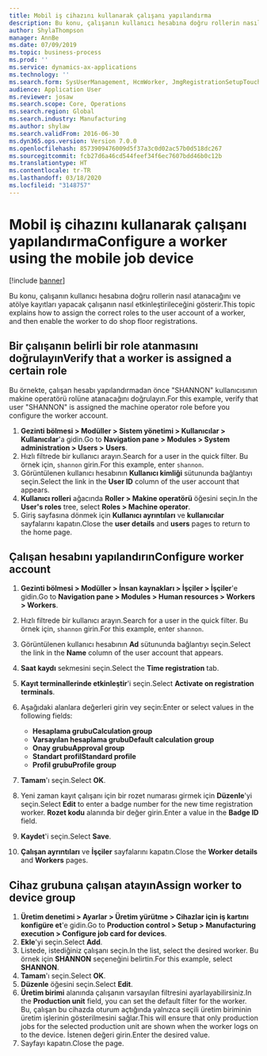 ```yaml
---
title: Mobil iş cihazını kullanarak çalışanı yapılandırma
description: Bu konu, çalışanın kullanıcı hesabına doğru rollerin nasıl atanacağını ve atölye kayıtları yapacak çalışanın nasıl etkinleştirileceğini gösterir.
author: ShylaThompson
manager: AnnBe
ms.date: 07/09/2019
ms.topic: business-process
ms.prod: ''
ms.service: dynamics-ax-applications
ms.technology: ''
ms.search.form: SysUserManagement, HcmWorker, JmgRegistrationSetupTouch, JmgRegistrationSetupAssignUsers
audience: Application User
ms.reviewer: josaw
ms.search.scope: Core, Operations
ms.search.region: Global
ms.search.industry: Manufacturing
ms.author: shylaw
ms.search.validFrom: 2016-06-30
ms.dyn365.ops.version: Version 7.0.0
ms.openlocfilehash: 8573909476009d5f37a3c0d02ac57b0d518dc267
ms.sourcegitcommit: fcb27d6a46cd544feef34f6ec7607bdd46b0c12b
ms.translationtype: HT
ms.contentlocale: tr-TR
ms.lasthandoff: 03/18/2020
ms.locfileid: "3148757"
---
```

# <a name="configure-a-worker-using-the-mobile-job-device"></a><span data-ttu-id="707cf-103">Mobil iş cihazını kullanarak çalışanı yapılandırma</span><span class="sxs-lookup"><span data-stu-id="707cf-103">Configure a worker using the mobile job device</span></span>

[!include [banner](../../includes/banner.md)]

<span data-ttu-id="707cf-104">Bu konu, çalışanın kullanıcı hesabına doğru rollerin nasıl atanacağını ve atölye kayıtları yapacak çalışanın nasıl etkinleştirileceğini gösterir.</span><span class="sxs-lookup"><span data-stu-id="707cf-104">This topic explains how to assign the correct roles to the user account of a worker, and then enable the worker to do shop floor registrations.</span></span>

## <a name="verify-that-a-worker-is-assigned-a-certain-role"></a><span data-ttu-id="707cf-105">Bir çalışanın belirli bir role atanmasını doğrulayın</span><span class="sxs-lookup"><span data-stu-id="707cf-105">Verify that a worker is assigned a certain role</span></span>

<span data-ttu-id="707cf-106">Bu örnekte, çalışan hesabı yapılandırmadan önce "SHANNON" kullanıcısının makine operatörü rolüne atanacağını doğrulayın.</span><span class="sxs-lookup"><span data-stu-id="707cf-106">For this example, verify that user "SHANNON" is assigned the machine operator role before you configure the worker account.</span></span>

1. <span data-ttu-id="707cf-107">**Gezinti bölmesi > Modüller > Sistem yönetimi > Kullanıcılar > Kullanıcılar**'a gidin.</span><span class="sxs-lookup"><span data-stu-id="707cf-107">Go to **Navigation pane > Modules > System administration > Users > Users**.</span></span>
2. <span data-ttu-id="707cf-108">Hızlı filtrede bir kullanıcı arayın.</span><span class="sxs-lookup"><span data-stu-id="707cf-108">Search for a user in the quick filter.</span></span> <span data-ttu-id="707cf-109">Bu örnek için, `shannon` girin.</span><span class="sxs-lookup"><span data-stu-id="707cf-109">For this example, enter `shannon`.</span></span>
3. <span data-ttu-id="707cf-110">Görüntülenen kullanıcı hesabının **Kullanıcı kimliği** sütununda bağlantıyı seçin.</span><span class="sxs-lookup"><span data-stu-id="707cf-110">Select the link in the **User ID** column of the user account that appears.</span></span>
4. <span data-ttu-id="707cf-111">**Kullanıcı rolleri** ağacında **Roller > Makine operatörü** öğesini seçin.</span><span class="sxs-lookup"><span data-stu-id="707cf-111">In the **User's roles** tree, select **Roles > Machine operator**.</span></span>
5. <span data-ttu-id="707cf-112">Giriş sayfasına dönmek için **Kullanıcı ayrıntıları** ve **kullanıcılar** sayfalarını kapatın.</span><span class="sxs-lookup"><span data-stu-id="707cf-112">Close the **user details** and **users** pages to return to the home page.</span></span>

## <a name="configure-worker-account"></a><span data-ttu-id="707cf-113">Çalışan hesabını yapılandırın</span><span class="sxs-lookup"><span data-stu-id="707cf-113">Configure worker account</span></span>
1. <span data-ttu-id="707cf-114">**Gezinti bölmesi > Modüller > İnsan kaynakları > İşçiler > İşçiler**'e gidin.</span><span class="sxs-lookup"><span data-stu-id="707cf-114">Go to **Navigation pane > Modules > Human resources > Workers > Workers**.</span></span>
2. <span data-ttu-id="707cf-115">Hızlı filtrede bir kullanıcı arayın.</span><span class="sxs-lookup"><span data-stu-id="707cf-115">Search for a user in the quick filter.</span></span> <span data-ttu-id="707cf-116">Bu örnek için, `shannon` girin.</span><span class="sxs-lookup"><span data-stu-id="707cf-116">For this example, enter `shannon`.</span></span>
3. <span data-ttu-id="707cf-117">Görüntülenen kullanıcı hesabının **Ad** sütununda bağlantıyı seçin.</span><span class="sxs-lookup"><span data-stu-id="707cf-117">Select the link in the **Name** column of the user account that appears.</span></span>
4. <span data-ttu-id="707cf-118">**Saat kaydı** sekmesini seçin.</span><span class="sxs-lookup"><span data-stu-id="707cf-118">Select the **Time registration** tab.</span></span>
5. <span data-ttu-id="707cf-119">**Kayıt terminallerinde etkinleştir**'i seçin.</span><span class="sxs-lookup"><span data-stu-id="707cf-119">Select **Activate on registration terminals**.</span></span>
6. <span data-ttu-id="707cf-120">Aşağıdaki alanlara değerleri girin vey seçin:</span><span class="sxs-lookup"><span data-stu-id="707cf-120">Enter or select values in the following fields:</span></span>  

    - <span data-ttu-id="707cf-121">**Hesaplama grubu**</span><span class="sxs-lookup"><span data-stu-id="707cf-121">**Calculation group**</span></span>  
    - <span data-ttu-id="707cf-122">**Varsayılan hesaplama grubu**</span><span class="sxs-lookup"><span data-stu-id="707cf-122">**Default calculation group**</span></span>  
    - <span data-ttu-id="707cf-123">**Onay grubu**</span><span class="sxs-lookup"><span data-stu-id="707cf-123">**Approval group**</span></span>  
    - <span data-ttu-id="707cf-124">**Standart profil**</span><span class="sxs-lookup"><span data-stu-id="707cf-124">**Standard profile**</span></span>  
    - <span data-ttu-id="707cf-125">**Profil grubu**</span><span class="sxs-lookup"><span data-stu-id="707cf-125">**Profile group**</span></span>  

7. <span data-ttu-id="707cf-126">**Tamam**'ı seçin.</span><span class="sxs-lookup"><span data-stu-id="707cf-126">Select **OK**.</span></span>
8. <span data-ttu-id="707cf-127">Yeni zaman kayıt çalışanı için bir rozet numarası girmek için **Düzenle**'yi seçin.</span><span class="sxs-lookup"><span data-stu-id="707cf-127">Select **Edit** to enter a badge number for the new time registration worker.</span></span> <span data-ttu-id="707cf-128">**Rozet kodu** alanında bir değer girin.</span><span class="sxs-lookup"><span data-stu-id="707cf-128">Enter a value in the **Badge ID** field.</span></span>
9. <span data-ttu-id="707cf-129">**Kaydet**'i seçin.</span><span class="sxs-lookup"><span data-stu-id="707cf-129">Select **Save**.</span></span>
10. <span data-ttu-id="707cf-130">**Çalışan ayrıntıları** ve **İşçiler** sayfalarını kapatın.</span><span class="sxs-lookup"><span data-stu-id="707cf-130">Close the **Worker details** and **Workers** pages.</span></span>

## <a name="assign-worker-to-device-group"></a><span data-ttu-id="707cf-131">Cihaz grubuna çalışan atayın</span><span class="sxs-lookup"><span data-stu-id="707cf-131">Assign worker to device group</span></span>
1. <span data-ttu-id="707cf-132">**Üretim denetimi > Ayarlar > Üretim yürütme > Cihazlar için iş kartını konfigüre et**'e gidin.</span><span class="sxs-lookup"><span data-stu-id="707cf-132">Go to **Production control > Setup > Manufacturing execution > Configure job card for devices**.</span></span>
2. <span data-ttu-id="707cf-133">**Ekle**'yi seçin.</span><span class="sxs-lookup"><span data-stu-id="707cf-133">Select **Add**.</span></span>
3. <span data-ttu-id="707cf-134">Listede, istediğiniz çalışanı seçin.</span><span class="sxs-lookup"><span data-stu-id="707cf-134">In the list, select the desired worker.</span></span> <span data-ttu-id="707cf-135">Bu örnek için **SHANNON** seçeneğini belirtin.</span><span class="sxs-lookup"><span data-stu-id="707cf-135">For this example, select **SHANNON**.</span></span>
4. <span data-ttu-id="707cf-136">**Tamam**'ı seçin.</span><span class="sxs-lookup"><span data-stu-id="707cf-136">Select **OK**.</span></span>
5. <span data-ttu-id="707cf-137">**Düzenle** öğesini seçin.</span><span class="sxs-lookup"><span data-stu-id="707cf-137">Select **Edit**.</span></span>
6. <span data-ttu-id="707cf-138">**Üretim birimi** alanında çalışanın varsayılan filtresini ayarlayabilirsiniz.</span><span class="sxs-lookup"><span data-stu-id="707cf-138">In the **Production unit** field, you can set the default filter for the worker.</span></span> <span data-ttu-id="707cf-139">Bu, çalışan bu cihazda oturum açtığında yalnızca seçili üretim biriminin üretim işlerinin gösterilmesini sağlar.</span><span class="sxs-lookup"><span data-stu-id="707cf-139">This will ensure that only production jobs for the selected production unit are shown when the worker logs on to the device.</span></span> <span data-ttu-id="707cf-140">İstenen değeri girin.</span><span class="sxs-lookup"><span data-stu-id="707cf-140">Enter the desired value.</span></span>
7. <span data-ttu-id="707cf-141">Sayfayı kapatın.</span><span class="sxs-lookup"><span data-stu-id="707cf-141">Close the page.</span></span>

